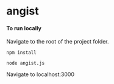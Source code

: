 # angist

#### To run locally
 
Navigate to the root of the project folder.

    npm install

    node angist.js
Navigate to localhost:3000
